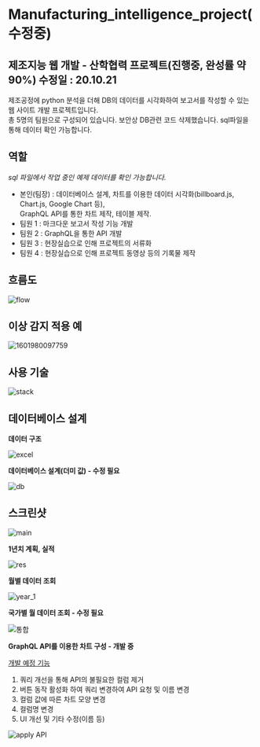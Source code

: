 # Manufacturing_intelligence_project(수정중)

## 제조지능 웹 개발 - 산학협력 프로젝트(진행중, 완성률 약 90%) 수정일 : 20.10.21
제조공정에 python 분석을 더해 DB의 데이터를 시각화하여 보고서를 작성할 수 있는 웹 사이트 개발 프로젝트입니다.</br>
총 5명의 팀원으로 구성되어 있습니다. 보안상 DB관련 코드 삭제했습니다. sql파일을 통해 데이터 확인 가능합니다.

## 역할 
 *sql 파일에서 작업 중인 예제 데이터를 확인 가능합니다.*
  - 본인(팀장) : 데이터베이스 설계, 차트를 이용한 데이터 시각화(billboard.js, Chart.js, Google Chart 등),</br>
                GraphQL API를 통한 차트 제작, 테이블 제작.
  - 팀원 1 : 마크다운 보고서 작성 기능 개발
  - 팀원 2 : GraphQL을 통한 API 개발
  - 팀원 3 : 현장실습으로 인해 프로젝트의 서류화
  - 팀원 4 : 현장실습으로 인해 프로젝트 동영상 등의 기록물 제작
  
## 흐름도

![flow](https://user-images.githubusercontent.com/55784520/94987936-d0c0be00-05a4-11eb-9feb-f69e81e197f3.PNG)
  
## 이상 감지 적용 예

![1601980097759](https://user-images.githubusercontent.com/55784520/95190332-1cc06c80-080a-11eb-87d4-c016c1576c35.png)

## 사용 기술

![stack](https://user-images.githubusercontent.com/55784520/94361561-23573180-00f0-11eb-9aea-80f67e769c0a.PNG)

## 데이터베이스 설계

**데이터 구조**

![excel](https://user-images.githubusercontent.com/55784520/94361583-47b30e00-00f0-11eb-9c07-f25b13914399.PNG)

**데이터베이스 설계(더미 값) - 수정 필요**

![db](https://user-images.githubusercontent.com/55784520/94361597-5dc0ce80-00f0-11eb-9e63-02324ed2c57a.PNG)

## 스크린샷

![main](https://user-images.githubusercontent.com/55784520/94361605-7204cb80-00f0-11eb-8b30-f062367d89b4.PNG)

**1년치 계획, 실적**

![res](https://user-images.githubusercontent.com/55784520/94361607-77621600-00f0-11eb-8cfc-83271a67fcae.PNG)

**월별 데이터 조회**

![year_1](https://user-images.githubusercontent.com/55784520/94361610-7cbf6080-00f0-11eb-896c-8eaeef3a1718.PNG)

**국가별 월 데이터 조회 - 수정 필요**

![통합](https://user-images.githubusercontent.com/55784520/95655171-6083e080-0b40-11eb-815f-f15b76458638.PNG)

**GraphQL API를 이용한 차트 구성 - 개발 중**

<u>개발 예정 기능</u>
1. 쿼리 개선을 통해 API의 불필요한 컬럼 제거
2. 버튼 동작 활성화 하여 쿼리 변경하여 API 요청 및 이름 변경
3. 컬럼 값에 따른 차트 모양 변경
4. 컬럼명 변경
5. UI 개선 및 기타 수정(이름 등)


![apply API](https://user-images.githubusercontent.com/55784520/96729475-26dc9080-13f0-11eb-92d6-4619459ea2ea.png)